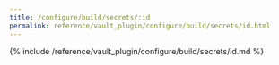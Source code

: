 ```yaml
---
title: /configure/build/secrets/:id
permalink: reference/vault_plugin/configure/build/secrets/id.html
---
```


{% include /reference/vault_plugin/configure/build/secrets/id.md %}
